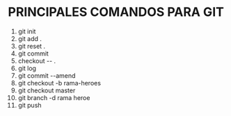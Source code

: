 # PRINCIPALES COMANDOS PARA GIT

1. git init
2. git add .
3. git reset .
4. git commit 
5. checkout -- .
6. git log
7. git commit --amend
8. git checkout -b rama-heroes
9. git checkout master
10. git branch -d rama heroe
11. git push
